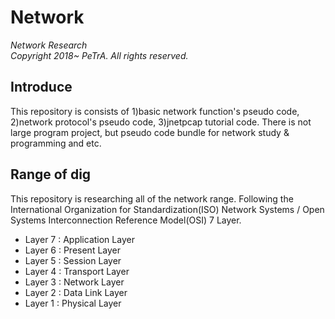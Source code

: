 Network
=======================================================================================================
_Network Research_   
_Copyright 2018~ PeTrA. All rights reserved._   
## Introduce
This repository is consists of 1)basic network function's pseudo code, 2)network protocol's pseudo code, 3)jnetpcap tutorial code. There is not large program project, but pseudo code bundle for network study & programming and etc.   
## Range of dig
This repository is researching all of the network range. Following the International Organization for Standardization(ISO) Network Systems / Open Systems Interconnection Reference Model(OSI) 7 Layer.   
* Layer 7 : Application Layer   
* Layer 6 : Present Layer   
* Layer 5 : Session Layer   
* Layer 4 : Transport Layer   
* Layer 3 : Network Layer   
* Layer 2 : Data Link Layer   
* Layer 1 : Physical Layer   


